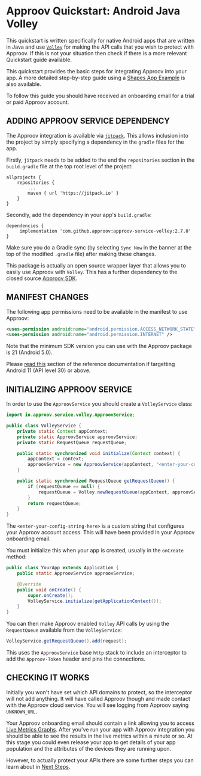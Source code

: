 # Approov Quickstart: Android Java Volley

This quickstart is written specifically for native Android apps that are written in Java and use [`Volley`](https://developer.android.com/training/volley) for making the API calls that you wish to protect with Approov. If this is not your situation then check if there is a more relevant Quickstart guide available.

This quickstart provides the basic steps for integrating Approov into your app. A more detailed step-by-step guide using a [Shapes App Example](https://github.com/approov/quickstart-android-java-volley/blob/master/SHAPES-EXAMPLE.md) is also available.

To follow this guide you should have received an onboarding email for a trial or paid Approov account.

## ADDING APPROOV SERVICE DEPENDENCY
The Approov integration is available via [`jitpack`](https://jitpack.io). This allows inclusion into the project by simply specifying a dependency in the `gradle` files for the app.

Firstly, `jitpack` needs to be added to the end the `repositories` section in the `build.gradle` file at the top root level of the project:

```
allprojects {
    repositories {
        ...
        maven { url 'https://jitpack.io' }
    }
}
```

Secondly, add the dependency in your app's `build.gradle`:

```
dependencies {
	 implementation 'com.github.approov:approov-service-volley:2.7.0'
}
```
Make sure you do a Gradle sync (by selecting `Sync Now` in the banner at the top of the modified `.gradle` file) after making these changes.

This package is actually an open source wrapper layer that allows you to easily use Approov with `Volley`. This has a further dependency to the closed source [Approov SDK](https://github.com/approov/approov-android-sdk).

## MANIFEST CHANGES
The following app permissions need to be available in the manifest to use Approov:

```xml
<uses-permission android:name="android.permission.ACCESS_NETWORK_STATE" />
<uses-permission android:name="android.permission.INTERNET" />
```

Note that the minimum SDK version you can use with the Approov package is 21 (Android 5.0). 

Please [read this](https://approov.io/docs/latest/approov-usage-documentation/#targetting-android-11-and-above) section of the reference documentation if targetting Android 11 (API level 30) or above.

## INITIALIZING APPROOV SERVICE
In order to use the `ApproovService` you should create a `VolleyService` class:

```Java
import io.approov.service.volley.ApproovService;

public class VolleyService {
    private static Context appContext;
    private static ApproovService approovService;
    private static RequestQueue requestQueue;

    public static synchronized void initialize(Context context) {
        appContext = context;
        approovService = new ApproovService(appContext, "<enter-your-config-string-here>")
    }

    public static synchronized RequestQueue getRequestQueue() {
        if (requestQueue == null) {
            requestQueue = Volley.newRequestQueue(appContext, approovService.getBaseHttpStack());
        }
        return requestQueue;
    }
}
```

The `<enter-your-config-string-here>` is a custom string that configures your Approov account access. This will have been provided in your Approov onboarding email.

You must initialize this when your app is created, usually in the `onCreate` method:

```Java
public class YourApp extends Application {
    public static ApproovService approovService;

    @Override
    public void onCreate() {
        super.onCreate();
        VolleyService.initialize(getApplicationContext());
    }
}
```

You can then make Approov enabled `Volley` API calls by using the `RequestQueue` available from the `VolleyService`:

```Java
VolleyService.getRequestQueue().add(request);
```

This uses the `ApproovService` base `http` stack to include an interceptor to add the `Approov-Token` header and pins the connections.

## CHECKING IT WORKS
Initially you won't have set which API domains to protect, so the interceptor will not add anything. It will have called Approov though and made contact with the Approov cloud service. You will see logging from Approov saying `UNKNOWN_URL`.

Your Approov onboarding email should contain a link allowing you to access [Live Metrics Graphs](https://approov.io/docs/latest/approov-usage-documentation/#metrics-graphs). After you've run your app with Approov integration you should be able to see the results in the live metrics within a minute or so. At this stage you could even release your app to get details of your app population and the attributes of the devices they are running upon.

However, to actually protect your APIs there are some further steps you can learn about in [Next Steps](https://github.com/approov/quickstart-android-java-volley/blob/master/NEXT-STEPS.md).
